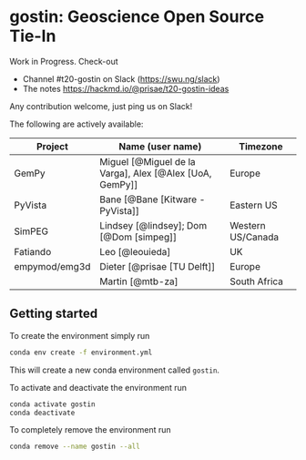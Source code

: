# gostin: Geoscience Open Source Tie-In


Work in Progress. Check-out

- Channel #t20-gostin on Slack (https://swu.ng/slack)
- The notes https://hackmd.io/@prisae/t20-gostin-ideas

Any contribution welcome, just ping us on Slack!

The following are actively available:

| Project | Name (user name) | Timezone |
|---------|------------------|----------|
|GemPy | Miguel [@Miguel de la Varga], Alex [@Alex [UoA, GemPy]] | Europe |
|PyVista | Bane [@Bane [Kitware - PyVista]] | Eastern US |
|SimPEG | Lindsey [@lindsey]; Dom [@Dom [simpeg]] | Western US/Canada |
|Fatiando | Leo [@leouieda] | UK |
|empymod/emg3d | Dieter [@prisae [TU Delft]] | Europe |
|| Martin [@mtb-za] | South Africa |

## Getting started
To create the environment simply run
```bash
conda env create -f environment.yml
```
This will create a new conda environment called `gostin`.

To activate and deactivate the environment run
```bash
conda activate gostin
conda deactivate
```

To completely remove the environment run
```bash
conda remove --name gostin --all
```
